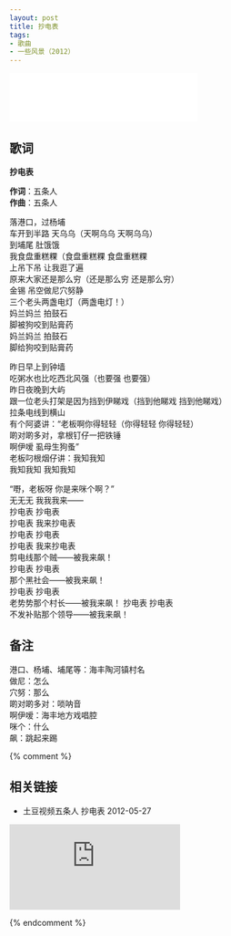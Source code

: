 ```yaml
---
layout: post
title: 抄电表
tags:
- 歌曲
- 一些风景（2012）
---
```


<iframe frameborder="no" border="0" marginwidth="0" marginheight="0" width=330 height=86 src="//music.163.com/outchain/player?type=2&id=28587855&auto=1&height=66"></iframe>

## 歌词

**抄电表**

**作词**：五条人  
**作曲**：五条人

落港口，过杨埔  
车开到半路 天乌乌（天啊乌乌 天啊乌乌）  
到埔尾 肚饿饿  
我食盘重糕粿（食盘重糕粿 食盘重糕粿  
上吊下吊 让我逛了遍  
原来大家还是那么穷（还是那么穷 还是那么穷）  
金锡 吊空做尼穴努静  
三个老头两盏电灯（两盏电灯！）  
妈兰妈兰 拍鼓石  
脚被狗咬到贴膏药  
妈兰妈兰 拍鼓石  
脚给狗咬到贴膏药

昨日早上到钟墙  
吃粥水也比吃西北风强（也要强 也要强）  
昨日夜晚到大屿  
跟一位老头打架是因为挡到伊睇戏（挡到他睇戏 挡到他睇戏）  
拉条电线到横山  
有个阿婆讲：“老板啊你得轻轻（你得轻轻 你得轻轻）  
啲对啲多对，拿根钉仔一把铁锤  
啊伊嗳 虱母生狗蚤”  
老板叼根烟仔讲：我知我知  
我知我知 我知我知  

“嘢，老板呀 你是来咪个啊？”  
无无无 我我我来——  
抄电表 抄电表  
抄电表 我来抄电表  
抄电表 抄电表  
抄电表 我来抄电表  
剪电线那个贼——被我来飙！  
抄电表 抄电表  
那个黑社会——被我来飙！  
抄电表 抄电表  
老势势那个村长——被我来飙！
抄电表 抄电表  
不发补贴那个领导——被我来飙！

## 备注

港口、杨埔、埔尾等：海丰陶河镇村名  
做尼：怎么  
穴努：那么  
啲对啲多对：唢呐音  
啊伊嗳：海丰地方戏唱腔  
咪个：什么  
飙：跳起来踢

{% comment %}

## 相关链接


- 土豆视频五条人 抄电表 2012-05-27

<div class="iframe-container">
<iframe class="responsive-iframe" src="https://y2596473727428329485-844424930132989.mobgslb.tbcache.com/6979D0E8840367168658156AE/03000801004FC21E33CE8303D5807ACDD21F0C-98B2-8914-194A-D2A61B8EFFF5.mp4?ccode=050F&duration=157&expire=18000&psid=923af852ebfbc395056e23517aa8272b44c92&ups_client_netip=&ups_ts=1604305727&ups_userid=&utid=2zmyF%2FJ3rkkCAW%2BjkToCfqEL&vid=XNDAzMjk3MjEy&vkey=Bdc37fd40a0a6e58b09456eef861e83f4&eo=0&rid=2000000091C2901740124D6E9EC13263EB6C010402000000&bc=1&dre=u15&si=51&dst=1&ali_redirect_domain=vali.cp31.ott.cibntv.net&ali_redirect_ex_ftag=3d2bda9c1be44cc311e8f3d955a857c5d076090753ac8d67&ali_redirect_ex_tmining_ts=1604305727&ali_redirect_ex_tmining_expire=3600&ali_redirect_ex_hot=300" frameborder="no" allowfullscreen="true"></iframe>
</div>

{% endcomment %}